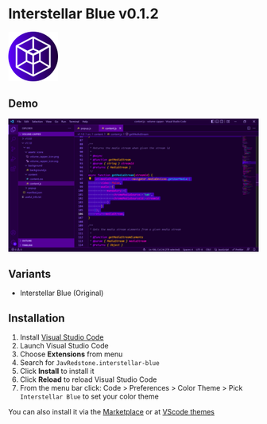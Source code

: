 # Interstellar Blue v0.1.2

<img src="https://raw.githubusercontent.com/JavRedstone/interstellar-blue-vscode-theme/main/icon.png" alt="Preview" width="100" height="100">

## Demo
<img src="https://raw.githubusercontent.com/JavRedstone/interstellar-blue-vscode-theme/main/example.png" alt="Preview">

## Variants

- Interstellar Blue (Original)

## Installation

1.  Install [Visual Studio Code](https://code.visualstudio.com/)
2.  Launch Visual Studio Code
3.  Choose **Extensions** from menu
4.  Search for `JavRedstone.interstellar-blue`
5.  Click **Install** to install it
6.  Click **Reload** to reload Visual Studio Code
7.  From the menu bar click: Code > Preferences > Color Theme > Pick `Interstellar Blue` to set your color theme

You can also install it via the [Marketplace](https://marketplace.visualstudio.com/items?itemName=JavRedstone.interstellar-blue&ssr=false#overview) or at [VScode themes](https://themes.vscode.one/theme/JavRedstone/BhdXx2a0)

